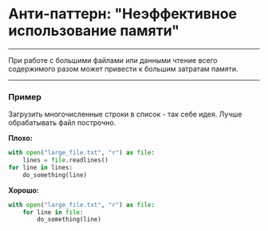 # Анти-паттерн: "Неэффективное использование памяти"

***

При работе с большими файлами или данными чтение всего содержимого разом может привести к большим затратам памяти.

***

### Пример 

Загрузить многочисленные строки в список - так себе идея. Лучше обрабатывать файл построчно.

**Плохо:**
```python
with open("large_file.txt", "r") as file:
    lines = file.readlines()
for line in lines:
    do_something(line)
```
**Хорошо:**
```python
with open("large_file.txt", "r") as file:
    for line in file:
        do_something(line)
```

